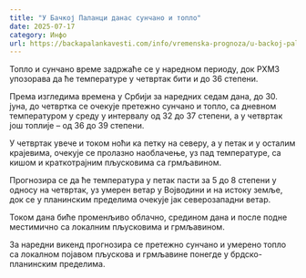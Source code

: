```yaml
---
title: "У Бачкој Паланци данас сунчано и топло"
date: 2025-07-17
category: Инфо
url: https://backapalankavesti.com/info/vremenska-prognoza/u-backoj-palanci-danas-suncano-i-toplo/
---
```


Топло и сунчано време задржаће се у наредном периоду, док РХМЗ упозорава да ће температуре у четвртак бити и до 36 степени.

Према изгледима времена у Србији за наредних седам дана, до 30. јуна, до четвртка се очекује претежно сунчано и топло, са дневном температуром у среду у интервалу од 32 до 37 степени, а у четвртак још топлије – од 36 до 39 степени.

У четвртак увече и током ноћи ка петку на северу, а у петак и у осталим крајевима, очекује се пролазно наоблачење, уз пад температуре, са кишом и краткотрајним пљусковима са грмљавином.

Прогнозира се да ће температура у петак пасти за 5 до 8 степени у односу на четвртак, уз умерен ветар у Војводини и на истоку земље, док се у планинским пределима очекује јак северозападни ветар.

Током дана биће променљиво облачно, средином дана и после подне местимично са локалним пљусковима и грмљавином.

За наредни викенд прогнозира се претежно сунчано и умерено топло са локалном појавом пљускова и грмљавине понегде у брдско-планинским пределима.
